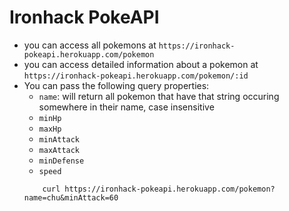 # Ironhack PokeAPI

-   you can access all pokemons at `https://ironhack-pokeapi.herokuapp.com/pokemon`
-   you can access detailed information about a pokemon at `https://ironhack-pokeapi.herokuapp.com/pokemon/:id`
-   You can pass the following query properties:
    -   `name`: will return all pokemon that have that string occuring somewhere in their name, case insensitive
    -   `minHp`
    -   `maxHp`
    -   `minAttack`
    -   `maxAttack`
    -   `minDefense`
    -   `speed`
    ```
        curl https://ironhack-pokeapi.herokuapp.com/pokemon?name=chu&minAttack=60
    ```

